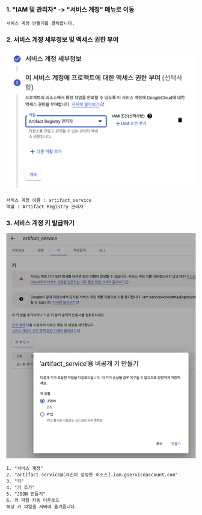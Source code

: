 ### 1. "IAM 및 관리자" -> "서비스 계정" 메뉴로 이동
```
서비스 계정 만들기를 클릭합니다.
```

### 2. 서비스 계정 세부정보 및 엑세스 권한 부여
![IAM](./Image/service/IAM.png)
```
서비스 계정 이름 : artifact_service
역할 : Artifact Registry 관리자
```

### 3. 서비스 계정 키 발급하기
![IAM](./Image/service/Key.png)
```
1. "서비스 계정"
2. "artifact-service@[자신이 설정한 리소스].iam.gserviceaccount.com"
3. "키"
4. "키 추가"
5. "JSON 만들기"
6. 키 파일 자동 다운로드
해당 키 파일을 서버에 옮겨줍니다.
```